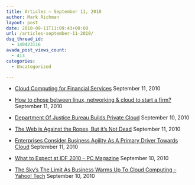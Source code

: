```yaml
---
title: Articles – September 11, 2010
author: Mark Richman
layout: post
date: 2010-09-11T11:09:43+00:00
url: /articles-september-11-2010/
dsq_thread_id:
  - 140423116
avada_post_views_count:
  - 413
categories:
  - Uncategorized

---
```

  * [Cloud Computing for Financial Services][1]
September 11, 2010 

  * [How to chose between linux, networking & cloud to start a firm?][2]
September 11, 2010 

  * [Department Of Justice Bureau Builds Private Cloud][3]
September 10, 2010 

  * [The Web is Against the Ropes, But it’s Not Dead][4]
September 11, 2010 

  * [Enterprises Consider Business Agility As A Primary Driver Towards Cloud][5]
September 11, 2010 

  * [What to Expect at IDF 2010 &#8211; PC Magazine][6]
September 10, 2010 

  * [The Sky&#8217;s The Limit As Business Warms Up To Cloud Computing &#8211; Yahoo! Tech][7]
September 10, 2010 </ul>

 [1]: http://www.trustedcloudservices.com/cloud-computing-for-financial-services
 [2]: http://www.cloudcomputingleaders.net/cloud-computing/how-to-chose-between-linux-networking-cloud-to-start-a-firm/
 [3]: http://feeds.informationweek.com/click.phdo?i=5e02226e100b9976bdc374ed46db7edf
 [4]: http://feedproxy.google.com/~r/BothSidesOfTheTable/~3/OlKbwbdy9TY/
 [5]: http://feeds.cloudave.com/~r/CloudAve/~3/uBG73YYUq-o/
 [6]: http://news.google.com/news/url?sa=t&fd=R&usg=AFQjCNEfJELzykj23Be1UIn17bEJ_YlxZQ&url=http://www.pcmag.com/article2/0,2817,2368952,00.asp
 [7]: http://news.google.com/news/url?sa=t&fd=R&usg=AFQjCNEAkJ92U7pCKsIns-D5jQhzhTSucw&url=http://news.yahoo.com/s/ibd/20100909/bs_ibd_ibd/546761